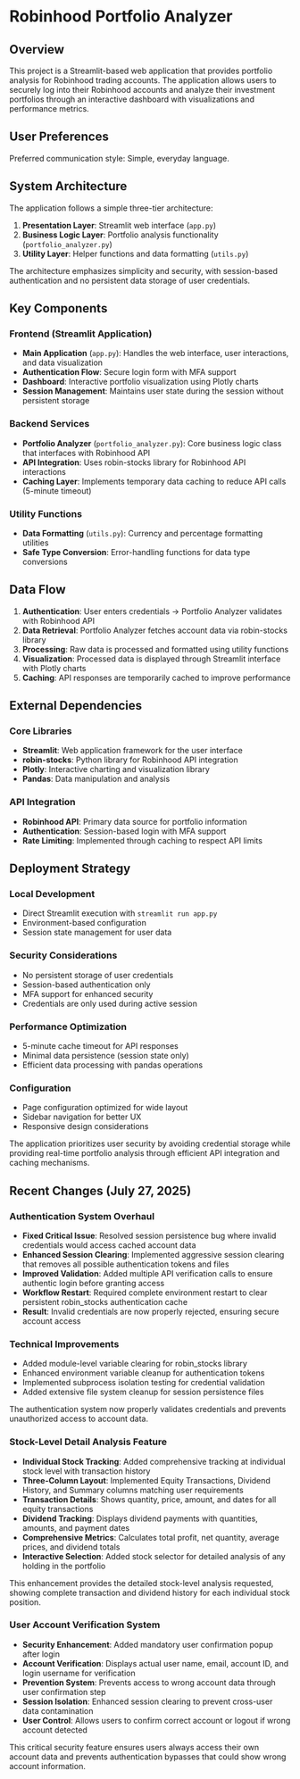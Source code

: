 # Robinhood Portfolio Analyzer

## Overview

This project is a Streamlit-based web application that provides portfolio analysis for Robinhood trading accounts. The application allows users to securely log into their Robinhood accounts and analyze their investment portfolios through an interactive dashboard with visualizations and performance metrics.

## User Preferences

Preferred communication style: Simple, everyday language.

## System Architecture

The application follows a simple three-tier architecture:

1. **Presentation Layer**: Streamlit web interface (`app.py`)
2. **Business Logic Layer**: Portfolio analysis functionality (`portfolio_analyzer.py`)
3. **Utility Layer**: Helper functions and data formatting (`utils.py`)

The architecture emphasizes simplicity and security, with session-based authentication and no persistent data storage of user credentials.

## Key Components

### Frontend (Streamlit Application)
- **Main Application** (`app.py`): Handles the web interface, user interactions, and data visualization
- **Authentication Flow**: Secure login form with MFA support
- **Dashboard**: Interactive portfolio visualization using Plotly charts
- **Session Management**: Maintains user state during the session without persistent storage

### Backend Services
- **Portfolio Analyzer** (`portfolio_analyzer.py`): Core business logic class that interfaces with Robinhood API
- **API Integration**: Uses robin-stocks library for Robinhood API interactions
- **Caching Layer**: Implements temporary data caching to reduce API calls (5-minute timeout)

### Utility Functions
- **Data Formatting** (`utils.py`): Currency and percentage formatting utilities
- **Safe Type Conversion**: Error-handling functions for data type conversions

## Data Flow

1. **Authentication**: User enters credentials → Portfolio Analyzer validates with Robinhood API
2. **Data Retrieval**: Portfolio Analyzer fetches account data via robin-stocks library
3. **Processing**: Raw data is processed and formatted using utility functions
4. **Visualization**: Processed data is displayed through Streamlit interface with Plotly charts
5. **Caching**: API responses are temporarily cached to improve performance

## External Dependencies

### Core Libraries
- **Streamlit**: Web application framework for the user interface
- **robin-stocks**: Python library for Robinhood API integration
- **Plotly**: Interactive charting and visualization library
- **Pandas**: Data manipulation and analysis

### API Integration
- **Robinhood API**: Primary data source for portfolio information
- **Authentication**: Session-based login with MFA support
- **Rate Limiting**: Implemented through caching to respect API limits

## Deployment Strategy

### Local Development
- Direct Streamlit execution with `streamlit run app.py`
- Environment-based configuration
- Session state management for user data

### Security Considerations
- No persistent storage of user credentials
- Session-based authentication only
- MFA support for enhanced security
- Credentials are only used during active session

### Performance Optimization
- 5-minute cache timeout for API responses
- Minimal data persistence (session state only)
- Efficient data processing with pandas operations

### Configuration
- Page configuration optimized for wide layout
- Sidebar navigation for better UX
- Responsive design considerations

The application prioritizes user security by avoiding credential storage while providing real-time portfolio analysis through efficient API integration and caching mechanisms.

## Recent Changes (July 27, 2025)

### Authentication System Overhaul
- **Fixed Critical Issue**: Resolved session persistence bug where invalid credentials would access cached account data
- **Enhanced Session Clearing**: Implemented aggressive session clearing that removes all possible authentication tokens and files
- **Improved Validation**: Added multiple API verification calls to ensure authentic login before granting access
- **Workflow Restart**: Required complete environment restart to clear persistent robin_stocks authentication cache
- **Result**: Invalid credentials are now properly rejected, ensuring secure account access

### Technical Improvements
- Added module-level variable clearing for robin_stocks library
- Enhanced environment variable cleanup for authentication tokens
- Implemented subprocess isolation testing for credential validation
- Added extensive file system cleanup for session persistence files

The authentication system now properly validates credentials and prevents unauthorized access to account data.

### Stock-Level Detail Analysis Feature
- **Individual Stock Tracking**: Added comprehensive tracking at individual stock level with transaction history
- **Three-Column Layout**: Implemented Equity Transactions, Dividend History, and Summary columns matching user requirements
- **Transaction Details**: Shows quantity, price, amount, and dates for all equity transactions
- **Dividend Tracking**: Displays dividend payments with quantities, amounts, and payment dates
- **Comprehensive Metrics**: Calculates total profit, net quantity, average prices, and dividend totals
- **Interactive Selection**: Added stock selector for detailed analysis of any holding in the portfolio

This enhancement provides the detailed stock-level analysis requested, showing complete transaction and dividend history for each individual stock position.

### User Account Verification System
- **Security Enhancement**: Added mandatory user confirmation popup after login
- **Account Verification**: Displays actual user name, email, account ID, and login username for verification
- **Prevention System**: Prevents access to wrong account data through user confirmation step
- **Session Isolation**: Enhanced session clearing to prevent cross-user data contamination
- **User Control**: Allows users to confirm correct account or logout if wrong account detected

This critical security feature ensures users always access their own account data and prevents authentication bypasses that could show wrong account information.